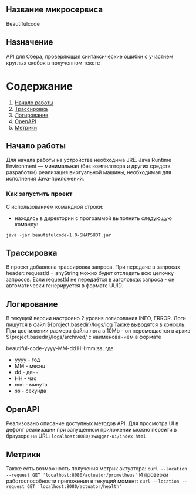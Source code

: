 ## Название микросервиса

Beautifulcode

## Назначение

API для Сбера, проверяющая синтаксические ошибки с участием круглых скобок в полученном тексте

# Содержание

1. [Начало работы](#Начало_работы)
2. [Трассировка](#Трассировка)
3. [Логирование](#Логирование)
4. [OpenAPI](#OpenAPI)
6. [Метрики](#Метрики)

## Начало работы

Для начала работы на устройстве необходима JRE.
Java Runtime Environment — минимальная (без компилятора и других средств разработки) реализация виртуальной машины,
необходимая для исполнения Java-приложений.

### Как запустить проект

С использованием командной строки:

- находясь в директории с программой выполнить следующую команду:

`java -jar beautifulcode-1.0-SNAPSHOT.jar`

## Трассировка

В проект добавлена трассировка запроса.
При передаче в запросах header: requestId = anyString можно будет отследить всю цепочку запросов.
Если requestId не передаётся в заголовках запроса - он автоматически генерируется в формате UUID.

## Логирование

В текущей версии настроено 2 уровня логирования INFO, ERROR.
Логи пишутся в файл ${project.basedir}/logs/log
Также выводятся в консоль.
При достижении размера файла лога в 10Mb - он перемещается в архив ${project.basedir}/logs/archived/ с наименованием в
формате

beautiful-code-yyyy-MM-dd HH:mm:ss, где:

- yyyy - год
- MM - месяц
- dd - день
- HH - час
- mm - минута
- ss - секунда

## OpenAPI

Реализовано описание доступных методов API.
Для просмотра UI в дефолт реализации при запущенном приложении можно перейти в браузере на URL:
`localhost:8080/swagger-ui/index.html`

## Метрики

Также есть возможность получения метрик актуатора:
`curl --location --request GET 'localhost:8080/actuator/prometheus'`
И проверки работоспособности приложения в текущий момент:
`curl --location --request GET 'localhost:8080/actuator/health'`